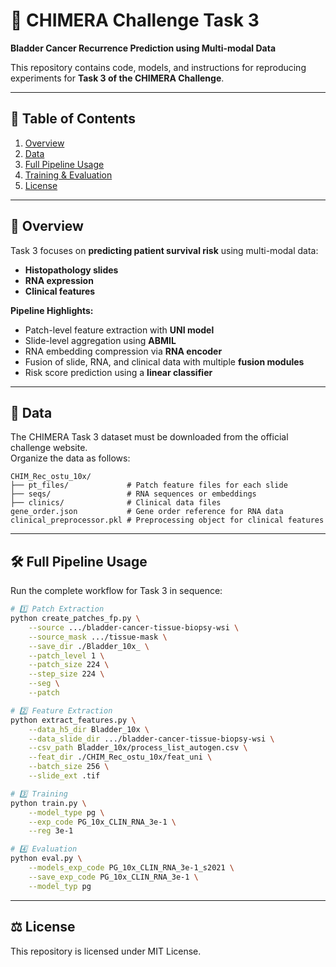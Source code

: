 # 🚀 CHIMERA Challenge Task 3

**Bladder Cancer Recurrence Prediction using Multi-modal Data**  

This repository contains code, models, and instructions for reproducing experiments for **Task 3 of the CHIMERA Challenge**.

---

## 📌 Table of Contents
1. [Overview](#overview)  
2. [Data](#data)  
3. [Full Pipeline Usage](#full-pipeline-usage)  
4. [Training & Evaluation](#training--evaluation)  
5. [License](#license)  

---

## 🧠 Overview
Task 3 focuses on **predicting patient survival risk** using multi-modal data:  
- **Histopathology slides**  
- **RNA expression**  
- **Clinical features**  

**Pipeline Highlights:**
- Patch-level feature extraction with **UNI model**  
- Slide-level aggregation using **ABMIL**  
- RNA embedding compression via **RNA encoder**  
- Fusion of slide, RNA, and clinical data with multiple **fusion modules**  
- Risk score prediction using a **linear classifier**  

---

## 📂 Data
The CHIMERA Task 3 dataset must be downloaded from the official challenge website.  
Organize the data as follows:  

```text
CHIM_Rec_ostu_10x/
├── pt_files/             # Patch feature files for each slide
├── seqs/                 # RNA sequences or embeddings
├── clinics/              # Clinical data files
gene_order.json           # Gene order reference for RNA data
clinical_preprocessor.pkl # Preprocessing object for clinical features
```

---

## 🛠 Full Pipeline Usage

Run the complete workflow for Task 3 in sequence:

```bash
# 1️⃣ Patch Extraction
python create_patches_fp.py \
    --source .../bladder-cancer-tissue-biopsy-wsi \
    --source_mask .../tissue-mask \
    --save_dir ./Bladder_10x_ \
    --patch_level 1 \
    --patch_size 224 \
    --step_size 224 \
    --seg \
    --patch

# 2️⃣ Feature Extraction
python extract_features.py \
    --data_h5_dir Bladder_10x \
    --data_slide_dir .../bladder-cancer-tissue-biopsy-wsi \
    --csv_path Bladder_10x/process_list_autogen.csv \
    --feat_dir ./CHIM_Rec_ostu_10x/feat_uni \
    --batch_size 256 \
    --slide_ext .tif

# 3️⃣ Training
python train.py \
    --model_type pg \
    --exp_code PG_10x_CLIN_RNA_3e-1 \
    --reg 3e-1

# 4️⃣ Evaluation
python eval.py \
    --models_exp_code PG_10x_CLIN_RNA_3e-1_s2021 \
    --save_exp_code PG_10x_CLIN_RNA_3e-1 \
    --model_typ pg
```

---

## ⚖ License

This repository is licensed under MIT License.
